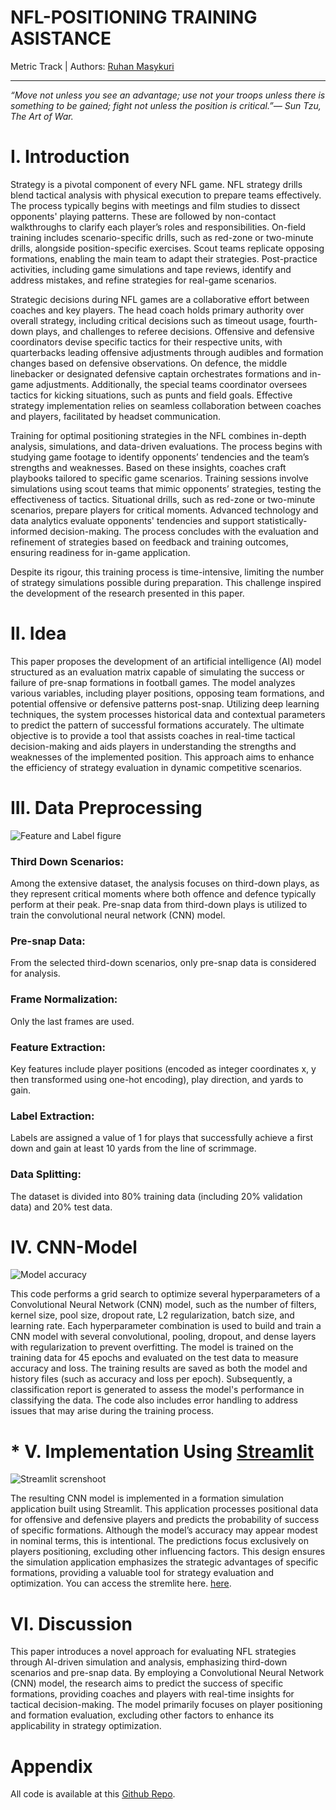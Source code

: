 # **NFL-POSITIONING TRAINING ASISTANCE**

Metric Track | Authors:
[Ruhan Masykuri](https://www.linkedin.com/in/ruhan-masykuri-5310a41bb/)

---

*“Move not unless you see an advantage; use not your troops unless there is something to be gained; fight not unless the position is critical.”― Sun Tzu, The Art of War.*

# I. Introduction

Strategy is a pivotal component of every NFL game. NFL strategy drills blend tactical analysis with physical execution to prepare teams effectively. The process typically begins with meetings and film studies to dissect opponents' playing patterns. These are followed by non-contact walkthroughs to clarify each player’s roles and responsibilities. On-field training includes scenario-specific drills, such as red-zone or two-minute drills, alongside position-specific exercises. Scout teams replicate opposing formations, enabling the main team to adapt their strategies. Post-practice activities, including game simulations and tape reviews, identify and address mistakes, and refine strategies for real-game scenarios.

Strategic decisions during NFL games are a collaborative effort between coaches and key players. The head coach holds primary authority over overall strategy, including critical decisions such as timeout usage, fourth-down plays, and challenges to referee decisions. Offensive and defensive coordinators devise specific tactics for their respective units, with quarterbacks leading offensive adjustments through audibles and formation changes based on defensive observations. On defence, the middle linebacker or designated defensive captain orchestrates formations and in-game adjustments. Additionally, the special teams coordinator oversees tactics for kicking situations, such as punts and field goals. Effective strategy implementation relies on seamless collaboration between coaches and players, facilitated by headset communication.

Training for optimal positioning strategies in the NFL combines in-depth analysis, simulations, and data-driven evaluations. The process begins with studying game footage to identify opponents’ tendencies and the team’s strengths and weaknesses. Based on these insights, coaches craft playbooks tailored to specific game scenarios. Training sessions involve simulations using scout teams that mimic opponents’ strategies, testing the effectiveness of tactics. Situational drills, such as red-zone or two-minute scenarios, prepare players for critical moments. Advanced technology and data analytics evaluate opponents' tendencies and support statistically-informed decision-making. The process concludes with the evaluation and refinement of strategies based on feedback and training outcomes, ensuring readiness for in-game application.

Despite its rigour, this training process is time-intensive, limiting the number of strategy simulations possible during preparation. This challenge inspired the development of the research presented in this paper.

# II. Idea


This paper proposes the development of an artificial intelligence (AI) model structured as an evaluation matrix capable of simulating the success or failure of pre-snap formations in football games. The model analyzes various variables, including player positions, opposing team formations, and potential offensive or defensive patterns post-snap. Utilizing deep learning techniques, the system processes historical data and contextual parameters to predict the pattern of successful formations accurately. The ultimate objective is to provide a tool that assists coaches in real-time tactical decision-making and aids players in understanding the strengths and weaknesses of the implemented position. This approach aims to enhance the efficiency of strategy evaluation in dynamic competitive scenarios.


# III. Data Preprocessing
![Feature and Label figure](https://github.com/hanru789/NFL-POSITIONING-TRAINING-ASISTANCE/raw/main/Image/NFL%202025.png)

### Third Down Scenarios:
Among the extensive dataset, the analysis focuses on third-down plays, as they represent critical moments where both offence and defence typically perform at their peak. Pre-snap data from third-down plays is utilized to train the convolutional neural network (CNN) model.
### Pre-snap Data:
From the selected third-down scenarios, only pre-snap data is considered for analysis.
### Frame Normalization:
Only the last frames are used.
### Feature Extraction:
Key features include player positions (encoded as integer coordinates x, y then transformed using one-hot encoding), play direction, and yards to gain.
### Label Extraction:
Labels are assigned a value of 1 for plays that successfully achieve a first down and gain at least 10 yards from the line of scrimmage.
### Data Splitting:
The dataset is divided into 80% training data (including 20% validation data) and 20% test data.

# IV. CNN-Model

![Model accuracy](https://github.com/hanru789/NFL-POSITIONING-TRAINING-ASISTANCE/raw/main/Image/accuracy.png)

This code performs a grid search to optimize several hyperparameters of a Convolutional Neural Network (CNN) model, such as the number of filters, kernel size, pool size, dropout rate, L2 regularization, batch size, and learning rate. Each hyperparameter combination is used to build and train a CNN model with several convolutional, pooling, dropout, and dense layers with regularization to prevent overfitting. The model is trained on the training data for 45 epochs and evaluated on the test data to measure accuracy and loss. The training results are saved as both the model and history files (such as accuracy and loss per epoch). Subsequently, a classification report is generated to assess the model's performance in classifying the data. The code also includes error handling to address issues that may arise during the training process.

# * V. Implementation Using [Streamlit](https://nfl-big-data.streamlit.app/)

![Streamlit screnshoot](https://github.com/hanru789/NFL-POSITIONING-TRAINING-ASISTANCE/raw/main/Image/STREAMLIT.png)

The resulting CNN model is implemented in a formation simulation application built using Streamlit. This application processes positional data for offensive and defensive players and predicts the probability of success of specific formations. Although the model’s accuracy may appear modest in nominal terms, this is intentional. The predictions focus exclusively on players positioning, excluding other influencing factors. This design ensures the simulation application emphasizes the strategic advantages of specific formations, providing a valuable tool for strategy evaluation and optimization. You can access the stremlite here.
[here](https://nfl-big-data.streamlit.app/).

# VI. Discussion

This paper introduces a novel approach for evaluating NFL strategies through AI-driven simulation and analysis, emphasizing third-down scenarios and pre-snap data. By employing a Convolutional Neural Network (CNN) model, the research aims to predict the success of specific formations, providing coaches and players with real-time insights for tactical decision-making. The model primarily focuses on player positioning and formation evaluation, excluding other factors to enhance its applicability in strategy optimization.

# Appendix

All code is available at this [Github Repo](https://github.com/hanru789/NFL-POSITIONING-TRAINING-ASISTANCE).

